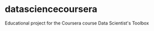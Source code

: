 datasciencecoursera
===================
Educational project for the Coursera course Data Scientist's Toolbox

